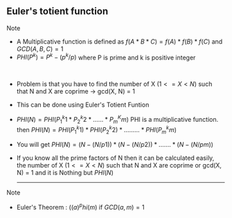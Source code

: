 ## Euler's totient function

> [!NOTE]
> - A Multiplicative function is defined as $f(A * B * C) = f(A) * f(B) * f(C)$ and $GCD(A, B, C) = 1$
> - $PHI(P^k) = P^k - (p^k/p)$ where P is prime and k is positive integer
<br/>

- Problem is that you have to find the number of X $(1 <= X < N)$ such that N and X are coprime -> gcd(X, N) = 1
- This can be done using Euler's Totient Funtion
- $PHI(N) = PHI(P_1^k1 * P_2^k2 * ...... * P_m^Km)$ PHI is a multiplicative function.
  then $PHI(N) = PHI(P_1^k1) * PHI(P_2^k2) * ......... * PHI(P_m^km)$
- You will get $PHI(N) = (N - (N / p1)) * (N - (N / p2)) * ....... * (N  - (N / pm))$
- If you know all the prime factors of N then it can be calculated easily, the number of X $(1 <= X < N)$ such that N and X are coprime or gcd(X, N) = 1 and it is Nothing but $PHI(N)$

  <hr/>

> [!NOTE]
> - Euler's Theorem : $((a)^phi(m) % m = 1)$ if $GCD(a, m) = 1$
